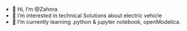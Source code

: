 - 👋 Hi, I’m @Zahnra
- 👀 I’m interested in technical Solutions about electric vehicle 
- 🌱 I’m currently learning .python & jupyter notebook, openModelica.

<!---
Zahnra/Zahnra is a ✨ special ✨ repository because its `README.md` (this file) appears on your GitHub profile.
You can click the Preview link to take a look at your changes.
--->

